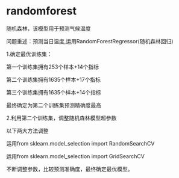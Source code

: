 # randomforest
随机森林，该模型用于预测气候温度

<p>问题重述：预测当日温度,运用RandomForestRegressor(随机森林回归)<o/>
<p>1.确定最优训练集：<o/>
<p>第一个训练集拥有253个样本+14个指标<o/>
<p>第二个训练集拥有1635个样本+17个指标<o/>
<p>第三个训练集拥有1635个样本+14个指标<o/>
<p>最终确定为第二个训练集预测精确度最高<o/>
	
<p>2.利用第二个训练集，调整随机森林模型超参数<o/>
<p>以下两大方法调整<o/>
<p>运用from sklearn.model_selection import RandomSearchCV<o/>
<p>运用from sklearn.model_selection import GridSearchCV<o/>
	
<p>不断调整参数，比较预测准确度，最终确定最优模型。<o/>
